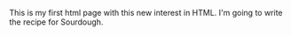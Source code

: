 This is my first html page with this new interest in HTML. I'm going to write the recipe for Sourdough.
